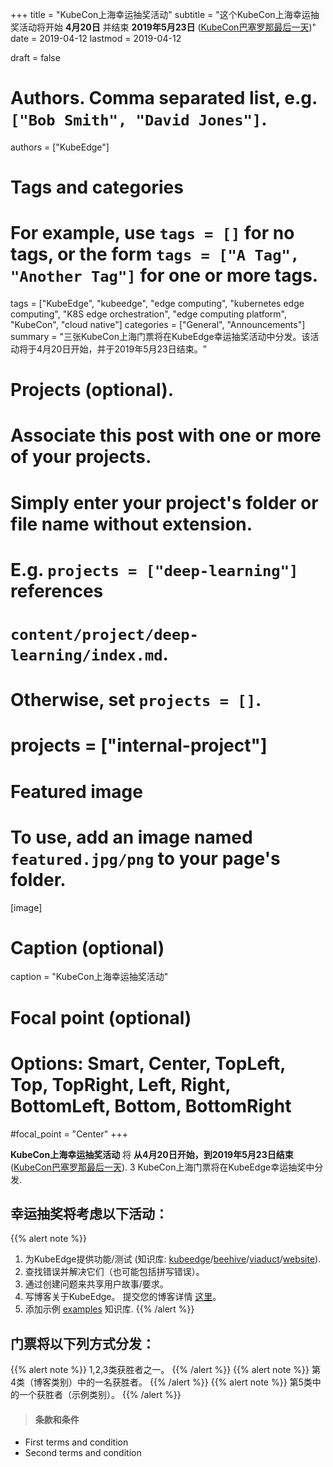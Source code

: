 +++
title = "KubeCon上海幸运抽奖活动"
subtitle = "这个KubeCon上海幸运抽奖活动将开始 **4月20日** 并结束 **2019年5月23日** ([KubeCon巴塞罗那最后一天](https://www.cncf.io/community/kubecon-cloudnativecon-events/))"
date = 2019-04-12
lastmod = 2019-04-12

draft = false

# Authors. Comma separated list, e.g. `["Bob Smith", "David Jones"]`.
authors = ["KubeEdge"]

# Tags and categories
# For example, use `tags = []` for no tags, or the form `tags = ["A Tag", "Another Tag"]` for one or more tags.
tags = ["KubeEdge", "kubeedge", "edge computing", "kubernetes edge computing", "K8S edge orchestration", "edge computing platform", "KubeCon", "cloud native"]
categories = ["General", "Announcements"]
summary = "三张KubeCon上海门票将在KubeEdge幸运抽奖活动中分发。该活动将于4月20日开始，并于2019年5月23日结束。"

# Projects (optional).
#   Associate this post with one or more of your projects.
#   Simply enter your project's folder or file name without extension.
#   E.g. `projects = ["deep-learning"]` references 
#   `content/project/deep-learning/index.md`.
#   Otherwise, set `projects = []`.
# projects = ["internal-project"]

# Featured image
# To use, add an image named `featured.jpg/png` to your page's folder. 
[image]
  # Caption (optional)
  caption = "KubeCon上海幸运抽奖活动"

  # Focal point (optional)
  # Options: Smart, Center, TopLeft, Top, TopRight, Left, Right, BottomLeft, Bottom, BottomRight
  #focal_point = "Center"
+++

 **KubeCon上海幸运抽奖活动** 将 **从4月20日开始，到2019年5月23日结束** ([KubeCon巴塞罗那最后一天](https://www.cncf.io/community/kubecon-cloudnativecon-events/)). 3 KubeCon上海门票将在KubeEdge幸运抽奖中分发.  
  

## **幸运抽奖将考虑以下活动：**

{{% alert note %}}
1. 为KubeEdge提供功能/测试 (知识库: [kubeedge](https://github.com/kubeedge/kubeedge)/[beehive](https://github.com/kubeedge/beehive)/[viaduct](https://github.com/kubeedge/viaduct)/[website](https://github.com/kubeedge/website)).
2. 查找错误并解决它们（也可能包括拼写错误）。
3. 通过创建问题来共享用户故事/要求。
4. 写博客关于KubeEdge。
提交您的博客详情 [这里](https://docs.google.com/forms/d/e/1FAIpQLSd9luGaHWt5jABEQjtr11CgWLVw7Px6tJf0TIjidbl3UL_Izg/viewform)。
5. 添加示例 [examples](https://github.com/kubeedge/examples) 知识库.
{{% /alert %}}


## **门票将以下列方式分发：**

{{% alert note %}}
1,2,3类获胜者之一。
{{% /alert %}}
{{% alert note %}}
第4类（博客类别）中的一名获胜者。 
{{% /alert %}}
{{% alert note %}}
第5类中的一个获胜者（示例类别）。
{{% /alert %}}

>#### 条款和条件
* First terms and condition
* Second terms and condition